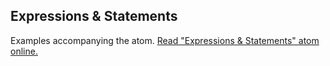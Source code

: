 ## Expressions & Statements

Examples accompanying the atom.
[Read "Expressions & Statements" atom online.](https://stepik.org/lesson/104313/step/1)
